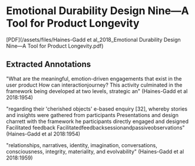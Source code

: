 # Emotional Durability Design Nine—A Tool for Product Longevity

[PDF](/assets/files/Haines-Gadd et al_2018_Emotional Durability Design Nine—A Tool for Product Longevity.pdf)

## Extracted Annotations

"What are the meaningful, emotion-driven engagements that exist in the user product How can interactionjourney? This activity culminated in the framework being developed at two levels, strategic an" (Haines-Gadd et al 2018:1954)

"regarding their 'cherished objects' e-based enquiry [32], whereby stories and insights were gathered from participants Presentations and design charrett with the framework he participants directly engaged and designed Facilitated feedback Facilitatedfeedbacksessionandpassiveobservations" (Haines-Gadd et al 2018:1954)

"relationships, narratives, identity, imagination, conversations, consciousness, integrity, materiality, and evolvability" (Haines-Gadd et al 2018:1959)